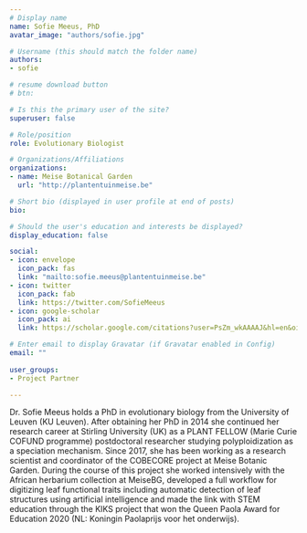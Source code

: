 ```yaml
---
# Display name
name: Sofie Meeus, PhD
avatar_image: "authors/sofie.jpg"

# Username (this should match the folder name)
authors:
- sofie

# resume download button
# btn:

# Is this the primary user of the site?
superuser: false

# Role/position
role: Evolutionary Biologist

# Organizations/Affiliations
organizations:
- name: Meise Botanical Garden
  url: "http://plantentuinmeise.be"

# Short bio (displayed in user profile at end of posts)
bio:

# Should the user's education and interests be displayed?
display_education: false

social:
- icon: envelope
  icon_pack: fas
  link: "mailto:sofie.meeus@plantentuinmeise.be"
- icon: twitter
  icon_pack: fab
  link: https://twitter.com/SofieMeeus
- icon: google-scholar
  icon_pack: ai
  link: https://scholar.google.com/citations?user=PsZm_wkAAAAJ&hl=en&oi=ao

# Enter email to display Gravatar (if Gravatar enabled in Config)
email: ""
  
user_groups:
- Project Partner

---
```


Dr. Sofie Meeus holds a PhD in evolutionary biology from the University of Leuven (KU Leuven). After obtaining her PhD in 2014 she continued her research career at Stirling University (UK) as a PLANT FELLOW (Marie Curie COFUND programme) postdoctoral researcher studying polyploidization as a speciation mechanism. Since 2017, she has been working as a research scientist and coordinator of the COBECORE project at Meise Botanic Garden. During the course of this project she worked intensively with the African herbarium collection at MeiseBG, developed a full workflow for digitizing leaf functional traits including automatic detection of leaf structures using artificial intelligence and made the link with STEM education through the KIKS project that won the Queen Paola Award for Education 2020 (NL: Koningin Paolaprijs voor het onderwijs). 